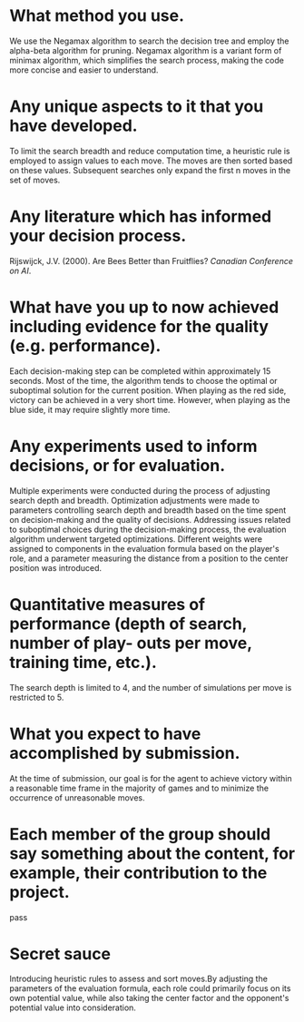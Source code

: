 # What method you use.
We use the Negamax algorithm to search the decision tree and employ the alpha-beta algorithm for pruning. Negamax algorithm is a variant form of minimax algorithm, which simplifies the search process, making the code more concise and easier to understand.
# Any unique aspects to it that you have developed.
To limit the search breadth and reduce computation time, a heuristic rule is employed to assign values to each move. The moves are then sorted based on these values. Subsequent searches only expand the first n moves in the set of moves.
# Any literature which has informed your decision process.
Rijswijck, J.V. (2000). Are Bees Better than Fruitflies? _Canadian Conference on AI_.
# What have you up to now achieved including evidence for the quality (e.g. performance).
Each decision-making step can be completed within approximately 15 seconds. Most of the time, the algorithm tends to choose the optimal or suboptimal solution for the current position. When playing as the red side, victory can be achieved in a very short time. However, when playing as the blue side, it may require slightly more time.
# Any experiments used to inform decisions, or for evaluation.
Multiple experiments were conducted during the process of adjusting search depth and breadth. Optimization adjustments were made to parameters controlling search depth and breadth based on the time spent on decision-making and the quality of decisions. Addressing issues related to suboptimal choices during the decision-making process, the evaluation algorithm underwent targeted optimizations. Different weights were assigned to components in the evaluation formula based on the player's role, and a parameter measuring the distance from a position to the center position was introduced.
# Quantitative measures of performance (depth of search, number of play- outs per move, training time, etc.).
The search depth is limited to 4, and the number of simulations per move is restricted to 5.
# What you expect to have accomplished by submission.
At the time of submission, our goal is for the agent to achieve victory within a reasonable time frame in the majority of games and to minimize the occurrence of unreasonable moves.
#  Each member of the group should say something about the content, for example, their contribution to the project.
pass

# Secret sauce
Introducing heuristic rules to assess and sort moves.By adjusting the parameters of the evaluation formula, each role could primarily focus on its own potential value, while also taking the center factor and the opponent's potential value into consideration.